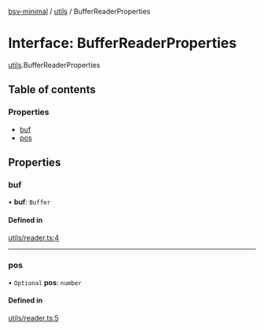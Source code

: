 [bsv-minimal](../README.md) / [utils](../modules/utils.md) / BufferReaderProperties

# Interface: BufferReaderProperties

[utils](../modules/utils.md).BufferReaderProperties

## Table of contents

### Properties

- [buf](utils.BufferReaderProperties.md#buf)
- [pos](utils.BufferReaderProperties.md#pos)

## Properties

### buf

• **buf**: `Buffer`

#### Defined in

[utils/reader.ts:4](https://github.com/kevinejohn/bsv-minimal/blob/e0eff02/src/utils/reader.ts#L4)

___

### pos

• `Optional` **pos**: `number`

#### Defined in

[utils/reader.ts:5](https://github.com/kevinejohn/bsv-minimal/blob/e0eff02/src/utils/reader.ts#L5)
